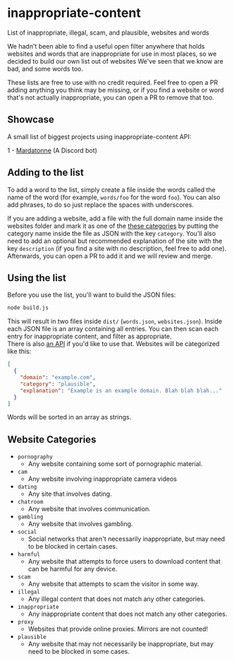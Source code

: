 # inappropriate-content

List of inappropriate, illegal, scam, and plausible, websites and words

We hadn't been able to find a useful open filter anywhere that holds websites and words that are inappropriate for use in most places, so we decided to build our own list out of websites We've seen that we know are bad, and some words too.  

These lists are free to use with no credit required. Feel free to open a PR adding anything you think may be missing, or if you find a website or word that's not actually inappropriate, you can open a PR to remove that too.

## Showcase
A small list of biggest projects using inappropriate-content API:

1 - [Mardatonne](https://mardatonne.tk) (A Discord bot)

## Adding to the list

To add a word to the list, simply create a file inside the words called the name of the word (for example, `words/foo` for the word `foo`). You can also add phrases, to do so just replace the spaces with underscores.  

If you are adding a website, add a file with the full domain name inside the websites folder and mark it as one of the [these categories](#website-categories) by putting the category name inside the file as JSON with the key `category`. You'll also need to add an optional but recommended explanation of the site with the key `description` (if you find a site with no description, feel free to add one).  
Afterwards, you can open a PR to add it and we will review and merge.

## Using the list

Before you use the list, you'll want to build the JSON files:

```bash
node build.js
```

This will result in two files inside `dist/` (`words.json`, `websites.json`). Inside each JSON file is an array containing all entries. You can then scan each entry for inappropriate content, and filter as appropriate.  
There is also [an API](https://github.com/NeotiDev/inappropriate-content/wiki/API-Reference) if you'd like to use that. Websites will be categorized like this:

```json
[
  {
    "domain": "example.com",
    "category": "plausible",
    "explanation": "Example is an example domain. Blah blah blah..."
  }
]
```

Words will be sorted in an array as strings.

## Website Categories

- `pornography`
  - Any website containing some sort of pornographic material.
- `cam`
  - Any website involving inappropriate camera videos
- `dating`
  - Any site that involves dating.
- `chatroom`
  - Any website that involves communication.
- `gambling`
  - Any website that involves gambling.
- `social`
  - Social networks that aren't necessarily inappropriate, but may need to be blocked in certain cases.
- `harmful`
  - Any website that attempts to force users to download content that can be harmful for any device.
- `scam`
  - Any website that attempts to scam the visitor in some way.
- `illegal`
  - Any illegal content that does not match any other categories.
- `inappropriate`
  - Any inappropriate content that does not match any other categories.
- `proxy`
  - Websites that provide online proxies. Mirrors are not counted!
- `plausible`
  - Any website that may not necessarily be inappropriate, but may need to be blocked in some cases.
